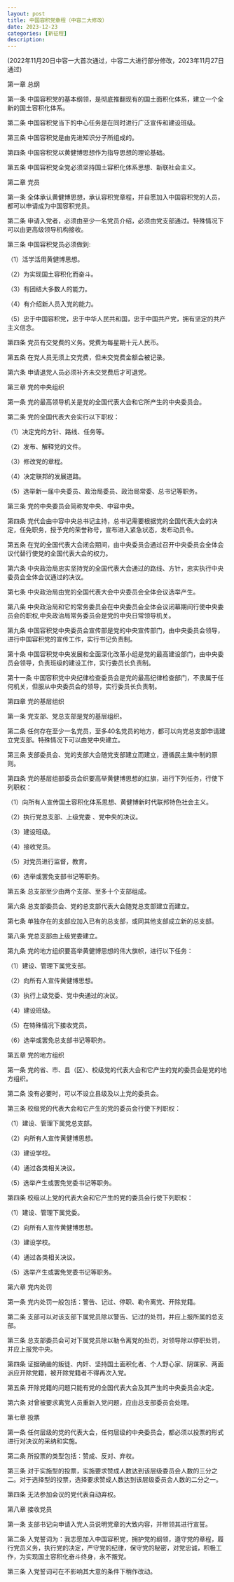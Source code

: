 ```yaml
---
layout: post
title: 中国容积党章程（中容二大修改）
date: 2023-12-23
categories: [新征程]
description: 
---
```


(2022年11月20日中容一大首次通过，中容二大进行部分修改，2023年11月27日通过)

第一章 总纲

第一条 中国容积党的基本纲领，是彻底推翻现有的国土面积化体系，建立一个全新的国土容积化体系。

第二条 中国容积党当下的中心任务是在同时进行广泛宣传和建设班级。

第三条 中国容积党是由先进知识分子所组成的。

第四条 中国容积党以黄健博思想作为指导思想的理论基础。

第五条 中国容积党全党必须坚持国土容积化体系思想、新联社会主义。

第二章 党员

第一条 全体承认黄健博思想，承认容积党章程，并自愿加入中国容积党的人员，都可以申请成为中国容积党员。

第二条 申请入党者，必须由至少一名党员介绍，必须由党支部通过。特殊情况下可以由更高级领导机构接收。

第三条 中国容积党员必须做到:

（1）活学活用黄健博思想。

（2）为实现国土容积化而奋斗。

（3）有团结大多数人的能力。

（4）有介绍新人员入党的能力。

（5）忠于中国容积党，忠于中华人民共和国，忠于中国共产党，拥有坚定的共产主义信念。

第四条 党员有交党费的义务。党费为每星期十元人民币。

第五条 在党人员无须上交党费，但未交党费金额会被记录。

第六条 申请退党人员必须补齐未交党费后才可退党。

第三章 党的中央组织

第一条 党的最高领导机关是党的全国代表大会和它所产生的中央委员会。

第二条 党的全国代表大会实行以下职权：

（1）决定党的方针、路线、任务等。

（2）发布、解释党的文件。

（3）修改党的章程。

（4）决定联邦的发展道路。

（5）选举新一届中央委员、政治局委员、政治局常委、总书记等职务。

第三条 党的中央委员会简称党中央、中容中央。
 
第四条 党代会由中容中央总书记主持，总书记需要根据党的全国代表大会的决定，任免职务，授予党的荣誉称号，宣布进入紧急状态，发布动员令。 

第五条 在党的全国代表大会闭会期间，由中央委员会通过召开中央委员会全体会议代替行使党的全国代表大会的权力。

第六条 中央政治局忠实坚持党的全国代表大会通过的路线、方针，忠实执行中央委员会全体会议通过的决议。

第七条 中央政治局由党的全国代表大会中央委员会全体会议选举产生。

第八条 中央政治局和它的常务委员会在中央委员会全体会议闭幕期间行使中央委员会的职权,中央政治局常务委员会是党的中央日常领导机关。

第九条 中国容积党中央委员会宣传部是党的中央宣传部门，由中央委员会领导，进行中国容积党的宣传工作，实行书记负责制。

第十条 中国容积党中央发展和全面深化改革小组是党的最高建设部门，由中央委员会领导，负责班级的建设工作，实行委员长负责制。

第十一条 中国容积党中央纪律检查委员会是党的最高纪律检查部门，不隶属于任何机关，但服从中央委员会的领导，实行委员长负责制。

第四章 党的基层组织

第一条 党支部、党总支部是党的基层组织。

第二条 任何存在至少一名党员，至多40名党员的地方，都可以向党总支部申请建立党支部。特殊情况下可以由党中央建立。

第三条 支部委员会、党的支部大会随党支部建立而建立，遵循民主集中制的原则。

第四条 党的基层组部委员会织要高举黄健博思想的红旗，进行下列任务，行使下列职权：

（1）向所有人宣传国土容积化体系思想、黄健博新时代联邦特色社会主义。

（2）执行党总支部、上级党委 、党中央的决议。

（3）建设班级。

（4）接收党员。

（5）对党员进行监督，教育。

（6）选举或罢免支部书记等职务。

第五条 总支部至少由两个支部、至多十个支部组成。

第六条 总支部委员会、党的总支部代表大会随党总支部建立而建立。

第七条 单独存在的支部应加入已有的总支部，或同其他支部成立新的总支部。

第八条 党总支部由上级党委建立。

第九条 党的地方组织要高举黄健博思想的伟大旗帜，进行以下任务：

（1）建设、管理下属党支部。

（2）向所有人宣传黄健博思想。

（3）执行上级党委、党中央通过的决议。

（4）建设班级。

（5）在特殊情况下接收党员。	

（6）选举或罢免总支部书记等职务。

第五章 党的地方组织

第一条 党的省、市、县（区）、校级党的代表大会和它产生的党的委员会是党的地方组织。

第二条 没有必要时，可以不设立县级及以上党的委员会。

第三条 校级党的代表大会和它产生的党的委员会行使下列职权：

（1）建设、管理下属党总支部。

（2）向所有人宣传黄健博思想。

（3）建设学校。

（4）通过各类相关决议。

（5）选举产生或罢免党委书记等职务。

第四条 校级以上党的代表大会和它产生的党的委员会行使下列职权：

（1）建设、管理下属党委。

（2）向所有人宣传黄健博思想。

（3）建设学校。

（4）通过各类相关决议。

（5）选举产生或罢免党委书记等职务。

第六章 党内处罚

第一条 党内处罚一般包括：警告、记过、停职、勒令离党、开除党籍。

第二条 支部可以对该支部下属党员除以警告、记过的处罚，并应上报所属的总支部。

第三条 总支部委员会可对下属党员除以勒令离党的处罚，对领导除以停职处罚，并应上报党中央。

第四条 证据确凿的叛徒、内奸、坚持国土面积化者、个人野心家、阴谋家、两面派应开除党籍，被开除党籍者不得再次入党。

第五条 开除党籍的问题只能有党的全国代表大会及其产生的中央委员会决定。

第六条 对曾被要求离党人员重新入党问题，应由总支部委员会处理。

第七章 投票

第一条 任何层级的党的代表大会，任何层级的中央委员会，都必须以投票的形式进行对决议的采纳和实施。

第二条 所投票的类型包括：赞成、反对、弃权。

第三条 对于实施型的投票，实施要求赞成人数达到该层级委员会人数的三分之二。对于选择型的投票，选择要求赞成人数达到该层级委员会人数的二分之一。

第四条 无法参加会议的党代表自动弃权。

第八章 接收党员

第一条 支部书记向申请入党人员说明党章的大致内容，并带领其进行宣誓。

第二条 入党誓词为：我志愿加入中国容积党，拥护党的纲领，遵守党的章程，履行党员义务，执行党的决定，严守党的纪律，保守党的秘密，对党忠诚，积极工作，为实现国土容积化奋斗终身，永不叛党。

第三条 入党誓词可在不影响其大意的条件下稍作改动。




